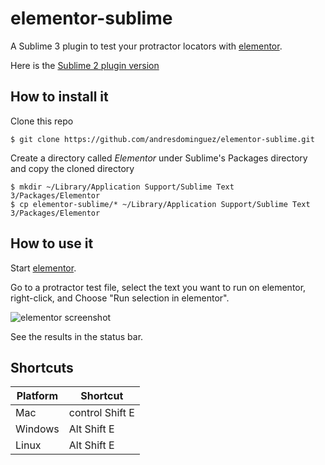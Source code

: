 elementor-sublime
=================

A Sublime 3 plugin to test your protractor locators with
[elementor](https://github.com/andresdominguez/elementor).

Here is the [Sublime 2 plugin version](https://github.com/andresdominguez/elementor-sublime2)

## How to install it

Clone this repo

```shell
$ git clone https://github.com/andresdominguez/elementor-sublime.git
```

Create a directory called *Elementor* under Sublime's Packages directory and
copy the cloned directory

```shell
$ mkdir ~/Library/Application Support/Sublime Text 3/Packages/Elementor
$ cp elementor-sublime/* ~/Library/Application Support/Sublime Text 3/Packages/Elementor
```

## How to use it

Start [elementor](https://github.com/andresdominguez/elementor).

Go to a protractor test file, select the text you want to run on elementor,
right-click, and Choose "Run selection in elementor".

![elementor screenshot](screenshot.png)

See the results in the status bar.

## Shortcuts

|Platform  | Shortcut        |
|----------|-----------------|
| Mac      | control Shift E |
| Windows  | Alt Shift E     |
| Linux    | Alt Shift E     |
